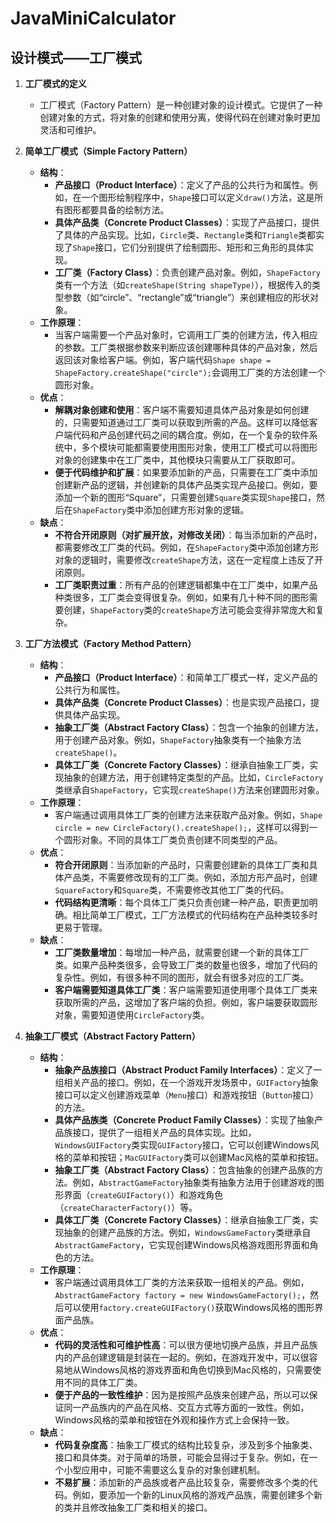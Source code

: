 # JavaMiniCalculator

## 设计模式——工厂模式

1. **工厂模式的定义**
   - 工厂模式（Factory Pattern）是一种创建对象的设计模式。它提供了一种创建对象的方式，将对象的创建和使用分离，使得代码在创建对象时更加灵活和可维护。

2. **简单工厂模式（Simple Factory Pattern）**
   - **结构**：
     - **产品接口（Product Interface）**：定义了产品的公共行为和属性。例如，在一个图形绘制程序中，`Shape`接口可以定义`draw()`方法，这是所有图形都要具备的绘制方法。
     - **具体产品类（Concrete Product Classes）**：实现了产品接口，提供了具体的产品实现。比如，`Circle`类、`Rectangle`类和`Triangle`类都实现了`Shape`接口，它们分别提供了绘制圆形、矩形和三角形的具体实现。
     - **工厂类（Factory Class）**：负责创建产品对象。例如，`ShapeFactory`类有一个方法（如`createShape(String shapeType)`），根据传入的类型参数（如“circle”、“rectangle”或“triangle”）来创建相应的形状对象。
   - **工作原理**：
     - 当客户端需要一个产品对象时，它调用工厂类的创建方法，传入相应的参数。工厂类根据参数来判断应该创建哪种具体的产品对象，然后返回该对象给客户端。例如，客户端代码`Shape shape = ShapeFactory.createShape("circle");`会调用工厂类的方法创建一个圆形对象。
   - **优点**：
     - **解耦对象创建和使用**：客户端不需要知道具体产品对象是如何创建的，只需要知道通过工厂类可以获取到所需的产品。这样可以降低客户端代码和产品创建代码之间的耦合度。例如，在一个复杂的软件系统中，多个模块可能都需要使用图形对象，使用工厂模式可以将图形对象的创建集中在工厂类中，其他模块只需要从工厂获取即可。
     - **便于代码维护和扩展**：如果要添加新的产品，只需要在工厂类中添加创建新产品的逻辑，并创建新的具体产品类实现产品接口。例如，要添加一个新的图形“Square”，只需要创建`Square`类实现`Shape`接口，然后在`ShapeFactory`类中添加创建方形对象的逻辑。
   - **缺点**：
     - **不符合开闭原则（对扩展开放，对修改关闭）**：每当添加新的产品时，都需要修改工厂类的代码。例如，在`ShapeFactory`类中添加创建方形对象的逻辑时，需要修改`createShape`方法，这在一定程度上违反了开闭原则。
     - **工厂类职责过重**：所有产品的创建逻辑都集中在工厂类中，如果产品种类很多，工厂类会变得很复杂。例如，如果有几十种不同的图形需要创建，`ShapeFactory`类的`createShape`方法可能会变得非常庞大和复杂。

3. **工厂方法模式（Factory Method Pattern）**
   - **结构**：
     - **产品接口（Product Interface）**：和简单工厂模式一样，定义产品的公共行为和属性。
     - **具体产品类（Concrete Product Classes）**：也是实现产品接口，提供具体产品实现。
     - **抽象工厂类（Abstract Factory Class）**：包含一个抽象的创建方法，用于创建产品对象。例如，`ShapeFactory`抽象类有一个抽象方法`createShape()`。
     - **具体工厂类（Concrete Factory Classes）**：继承自抽象工厂类，实现抽象的创建方法，用于创建特定类型的产品。比如，`CircleFactory`类继承自`ShapeFactory`，它实现`createShape()`方法来创建圆形对象。
   - **工作原理**：
     - 客户端通过调用具体工厂类的创建方法来获取产品对象。例如，`Shape circle = new CircleFactory().createShape();`，这样可以得到一个圆形对象。不同的具体工厂类负责创建不同类型的产品。
   - **优点**：
     - **符合开闭原则**：当添加新的产品时，只需要创建新的具体工厂类和具体产品类，不需要修改现有的工厂类。例如，添加方形产品时，创建`SquareFactory`和`Square`类，不需要修改其他工厂类的代码。
     - **代码结构更清晰**：每个具体工厂类只负责创建一种产品，职责更加明确。相比简单工厂模式，工厂方法模式的代码结构在产品种类较多时更易于管理。
   - **缺点**：
     - **工厂类数量增加**：每增加一种产品，就需要创建一个新的具体工厂类。如果产品种类很多，会导致工厂类的数量也很多，增加了代码的复杂性。例如，有很多种不同的图形，就会有很多对应的工厂类。
     - **客户端需要知道具体工厂类**：客户端需要知道使用哪个具体工厂类来获取所需的产品，这增加了客户端的负担。例如，客户端要获取圆形对象，需要知道使用`CircleFactory`类。

4. **抽象工厂模式（Abstract Factory Pattern）**
   - **结构**：
     - **抽象产品族接口（Abstract Product Family Interfaces）**：定义了一组相关产品的接口。例如，在一个游戏开发场景中，`GUIFactory`抽象接口可以定义创建游戏菜单（`Menu`接口）和游戏按钮（`Button`接口）的方法。
     - **具体产品族类（Concrete Product Family Classes）**：实现了抽象产品族接口，提供了一组相关产品的具体实现。比如，`WindowsGUIFactory`类实现`GUIFactory`接口，它可以创建Windows风格的菜单和按钮；`MacGUIFactory`类可以创建Mac风格的菜单和按钮。
     - **抽象工厂类（Abstract Factory Class）**：包含抽象的创建产品族的方法。例如，`AbstractGameFactory`抽象类有抽象方法用于创建游戏的图形界面（`createGUIFactory()`）和游戏角色（`createCharacterFactory()`）等。
     - **具体工厂类（Concrete Factory Classes）**：继承自抽象工厂类，实现抽象的创建产品族的方法。例如，`WindowsGameFactory`类继承自`AbstractGameFactory`，它实现创建Windows风格游戏图形界面和角色的方法。
   - **工作原理**：
     - 客户端通过调用具体工厂类的方法来获取一组相关的产品。例如，`AbstractGameFactory factory = new WindowsGameFactory();`，然后可以使用`factory.createGUIFactory()`获取Windows风格的图形界面产品族。
   - **优点**：
     - **代码的灵活性和可维护性高**：可以很方便地切换产品族，并且产品族内的产品创建逻辑是封装在一起的。例如，在游戏开发中，可以很容易地从Windows风格的游戏界面和角色切换到Mac风格的，只需要使用不同的具体工厂类。
     - **便于产品的一致性维护**：因为是按照产品族来创建产品，所以可以保证同一产品族内的产品在风格、交互方式等方面的一致性。例如，Windows风格的菜单和按钮在外观和操作方式上会保持一致。
   - **缺点**：
     - **代码复杂度高**：抽象工厂模式的结构比较复杂，涉及到多个抽象类、接口和具体类。对于简单的场景，可能会显得过于复杂。例如，在一个小型应用中，可能不需要这么复杂的对象创建机制。
     - **不易扩展**：添加新的产品族或者产品比较复杂，需要修改多个类的代码。例如，要添加一个新的Linux风格的游戏产品族，需要创建多个新的类并且修改抽象工厂类和相关的接口。
